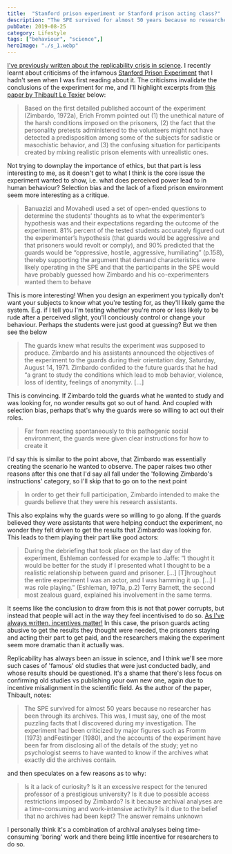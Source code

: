 ```yaml
---
title:  "Stanford prison experiment or Stanford prison acting class?"  
description: "The SPE survived for almost 50 years because no researcher has been through its archives"
pubDate: 2019-08-25
category: Lifestyle
tags: ["behaviour", "science",]
heroImage: "./s_1.webp"
---
```


[I've previously written about the replicability crisis in science](https://leonlins.com/writing/2019_02_23_replicability/ "replicability"). I recently learnt about criticisms of the infamous [Stanford Prison Experiment](https://en.wikipedia.org/wiki/Stanford_prison_experiment "wiki") that I hadn't seen when I was first reading about it. The criticisms invalidate the conclusions of the experiment for me, and I'll highlight excerpts from [this paper by Thibault Le Texier](https://psyarxiv.com/mjhnp/ "paper") below:

> Based on the first detailed published account of the experiment (Zimbardo, 1972a), Erich Fromm pointed out (1) the unethical nature of the harsh conditions imposed on the prisoners, (2) the fact that the personality pretests administered to the volunteers might not have detected a predisposition among some of the subjects for sadistic or masochistic behavior, and (3) the confusing situation for participants created by mixing realistic prison elements with unrealistic ones.

Not trying to downplay the importance of ethics, but that part is less interesting to me, as it doesn't get to what I think is the core issue the experiment wanted to show, i.e. what does perceived power lead to in human behaviour? Selection bias and the lack of a fixed prison environment seem more interesting as a critique.   

> Banuazizi and Movahedi used a set of open-ended questions to determine the students’ thoughts as to what the experimenter’s hypothesis was and their expectations regarding the outcome of the experiment. 81% percent of the tested students accurately figured out the experimenter’s hypothesis (that guards would be aggressive and that prisoners would revolt or comply), and 90% predicted that the guards would be “oppressive, hostile, aggressive, humiliating” (p.158), thereby supporting the argument that demand characteristics were likely operating in the SPE and that the participants in the SPE would have probably guessed how Zimbardo and his co-experimenters wanted them to behave

This is more interesting! When you design an experiment you typically don't want your subjects to know what you're testing for, as they'll likely game the system. E.g. if I tell you I'm testing whether you're more or less likely to be rude after a perceived slight, you'll conciously control or change your behaviour. Perhaps the students were just good at guessing? But we then see the below

> The guards knew what results the experiment was supposed to produce. Zimbardo and his assistants announced the objectives of the experiment to the guards during their orientation day, Saturday, August 14, 1971. Zimbardo confided to the future guards that he had “a grant to study the conditions which lead to mob behavior, violence, loss of identity, feelings of anonymity. \[...\]

This is convincing. If Zimbardo told the guards what he wanted to study and was looking for, no wonder results got so out of hand. And coupled with selection bias, perhaps that's why the guards were so willing to act out their roles.

> Far from reacting spontaneously to this pathogenic social environment, the guards were given clear instructions for how to create it

I'd say this is similar to the point above, that Zimbardo was essentially creating the scenario he wanted to observe. The paper raises two other reasons after this one that I'd say all fall under the 'following Zimbardo's instructions' category, so I'll skip that to go on to the next point

> In order to get their full participation, Zimbardo intended to make the guards believe that they were his research assistants.

This also explains why the guards were so willing to go along. If the guards believed they were assistants that were helping conduct the experiment, no wonder they felt driven to get the results that Zimbardo was looking for. This leads to them playing their part like good actors:

> During the debriefing that took place on the last day of the experiment, Eshleman confessed for example to Jaffe: “I thought it would be better for the study if I presented what I thought to be a realistic relationship between guard and prisoner. \[...\] \[T\]hroughout the entire experiment I was an actor, and I was hamming it up. \[...\] I was role playing.” (Eshleman, 1971a, p.2) Terry Barnett, the second most zealous guard, explained his involvement in the same terms.

It seems like the conclusion to draw from this is not that power corrupts, but instead that people will act in the way they feel incentivised to do so. [As I've always written, incentives matter!](https://leonlins.com/about "incentives") In this case, the prison guards acting abusive to get the results they thought were needed, the prisoners staying and acting their part to get paid, and the researchers making the experiment seem more dramatic than it actually was.

Replicability has always been an issue in science, and I think we'll see more such cases of 'famous' old studies that were just conducted badly, and whose results should be questioned. It's a shame that there's less focus on confirming old studies vs publishing your own new one, again due to incentive misalignment in the scientific field. As the author of the paper, Thibault, notes:

> The SPE survived for almost 50 years because no researcher has been through its archives. This was, I must say, one of the most puzzling facts that I discovered during my investigation. The experiment had been criticized by major figures such as Fromm (1973) andFestinger (1980), and the accounts of the experiment have been far from disclosing all of the details of the study; yet no psychologist seems to have wanted to know if the archives what exactly did the archives contain. 

and then speculates on a few reasons as to why:

> Is it a lack of curiosity? Is it an excessive respect for the tenured professor of a prestigious university? Is it due to possible access restrictions imposed by Zimbardo? Is it because archival analyses are a time-consuming and work-intensive activity?  Is it due to the belief that no archives had been kept? The answer remains unknown

I personally think it's a combination of archival analyses being time-consuming 'boring' work and there being little incentive for researchers to do so. 